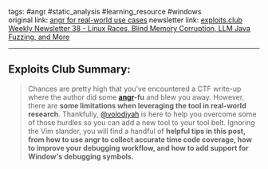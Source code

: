 tags: #angr #static_analysis #learning_resource #windows  
original link: [angr for real-world use cases](https://plowsec.github.io/angr-introspection-2024.html?ref=blog.exploits.club)
newsletter link: [exploits.club Weekly Newsletter 38 - Linux Races, Blind Memory Corruption, LLM Java Fuzzing, and More](https://blog.exploits.club/exploits-club-weekly-newsletter-38-linux-races-blind-memory-corruption-llm-java-fuzzing-and-more/)

---
## Exploits Club Summary:
> Chances are pretty high that you've encountered a CTF write-up where the author did some [**angr**](https://angr.io/?ref=blog.exploits.club)**-fu** and blew you away. However, there are **some limitations when leveraging the tool in real-world research**. Thankfully, [@volodiyah](https://x.com/volodiyah?ref=blog.exploits.club) is here to help you overcome some of those hurdles so you can add a new tool to your tool belt. Ignoring the Vim slander, you will find a handful of **helpful tips in this post, from how to use angr to collect accurate time code coverage, how to improve your debugging workflow, and how to add support for Window's debugging symbols.** 